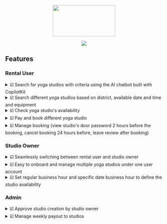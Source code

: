 <p align="center"><img src="https://firebasestorage.googleapis.com/v0/b/testing-c9537.appspot.com/o/Ksana-rental%2Flogo.png?alt=media&token=2af2689b-8bff-4e48-8ffd-f99ab3d128df" height="100" width="200"/></p>

<p align="center"><img src="https://firebasestorage.googleapis.com/v0/b/testing-c9537.appspot.com/o/Ksana-rental%2Fksana-rental-readme-cover.png?alt=media&token=a7d9263d-c4bb-45e6-a845-19227d04464e"/></p>

## Features
### Rental User
<details><summary>☑️ Search for yoga studios with criteria using the AI chatbot built with CopilotKit</summary>
</details>

<details><summary>☑️ Search different yoga studios based on district, available date and time and equipment</summary>
</details>

<details><summary>☑️ Check yoga studio's availability </summary>
</details>

<details><summary>☑️ Pay and book different yoga studio </summary>
</details>

<details><summary>☑️ Manage booking (view studio's door password 2 hours before the booking, cancel booking 24 hours before, leave review after booking) </summary>
</details>


### Studio Owner
<details><summary>☑️ Seamlessly switching between rental user and studio owner </summary>
</details>

<details><summary>☑️ Easy to onboard and manage multiple yoga studios under one user account</summary>
</details>

<details><summary>☑️ Set regular business hour and specific date business hour to define the studio availability</summary>
</details>

### Admin

<details><summary>☑️ Approve studio creation by studio owner</summary>
</details>

<details><summary>☑️ Manage weekly payout to studios</summary>
</details>
